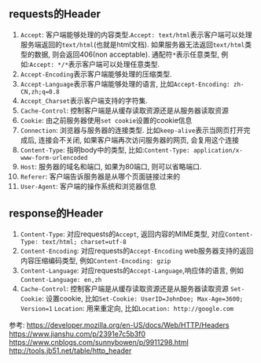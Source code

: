 








## requests的Header
1. `Accept`: 客户端能够处理的内容类型.`Accept: text/html`表示客户端可以处理服务端返回的`text/html`(也就是html文档). 如果服务器无法返回`text/html`类型的数据, 则会返回406(non acceptable). 通配符`*`表示任意类型, 例如:`Accept: */*`表示客户端可以处理任意类型.
2. `Accept-Encoding`表示客户端能够处理的压缩类型.
3. `Accept-Language`表示客户端能够处理的语言, 比如`Accept-Encoding: zh-CN,zh;q=0.8`
4. `Accept_Charset`表示客户端支持的字符集.
5. `Cache-Control`: 控制客户端是从缓存读取资源还是从服务器读取资源
6. `Cookie`: 由之前服务器使用`set cookie`设置的cookie信息
7. `Connection`: 浏览器与服务器的连接类型. 比如`keep-alive`表示当网页打开完成后, 连接会不关闭, 如果客户端再次访问服务器的网页, 会复用这个连接
8. `Content-Type`: 指明body中的类型, 比如:`Content-Type: application/x-www-form-urlencoded`
9. `Host`: 服务器的域名和端口, 如果为80端口, 则可以省略端口.
10. `Referer`: 客户端告诉服务器是从哪个页面链接过来的
11. `User-Agent`: 客户端的操作系统和浏览器信息


## response的Header
1. `Content-Type`: 对应requests的`Accept`, 返回内容的MIME类型, 对应`Content-Type: text/html; charset=utf-8`
3. `Content-Encoding`: 对应requests的`Accept-Encoding` web服务器支持的返回内容压缩编码类型, 例如`Content-Encoding: gzip`
4. `Content-Language`: 对应requests的`Accept-Language`,响应体的语言, 例如`Content-Language: en,zh`
5. `Cache-Control`: 控制客户端是从缓存读取资源还是从服务器读取资源
`Set-Cookie`: 设置cookie, 比如`Set-Cookie: UserID=JohnDoe; Max-Age=3600; Version=1`
`Location`: 用来重定向, 比如`Location: http://google.com`

参考:
https://developer.mozilla.org/en-US/docs/Web/HTTP/Headers
https://www.jianshu.com/p/2391e7c5b3f0
https://www.cnblogs.com/sunnybowen/p/9911298.html
http://tools.jb51.net/table/http_header
